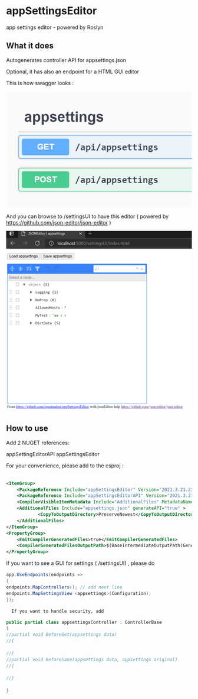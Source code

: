 # appSettingsEditor
app settings editor - powered by Roslyn

## What it does

Autogenerates controller API for appsettings.json

Optional, it has also an endpoint for a HTML GUI editor

This is how swagger looks :

<img src='https://github.com/ignatandrei/appSettingsEditor/blob/main/docs/images/swagger.png?raw=true' />

And you can browse to /settingsUI to have this editor ( powered by https://github.com/json-editor/json-editor )
	
<img src='https://github.com/ignatandrei/appSettingsEditor/blob/main/docs/images/settingsui.png?raw=true' />
	


## How to use 

  Add 2 NUGET  references:

  appSettingEditorAPI
  appSettingsEditor

For your convenience, please add to the csproj :
	
	
```xml
	
<ItemGroup>
    <PackageReference Include="appSettingsEditor" Version="2021.3.21.2300" />
    <PackageReference Include="appSettingsEditorAPI" Version="2021.3.21.2300" />
  	<CompilerVisibleItemMetadata Include="AdditionalFiles" MetadataName="generateAPI" />
    <AdditionalFiles Include="appsettings.json" generateAPI="true" >
    		<CopyToOutputDirectory>PreserveNewest</CopyToOutputDirectory>
	</AdditionalFiles>
</ItemGroup>
<PropertyGroup>
	<EmitCompilerGeneratedFiles>true</EmitCompilerGeneratedFiles>
	<CompilerGeneratedFilesOutputPath>$(BaseIntermediateOutputPath)Generated</CompilerGeneratedFilesOutputPath>
</PropertyGroup>

```

If you want to see a GUI for settings ( /settingsUI) , please do
	
```csharp
app.UseEndpoints(endpoints =>
{
endpoints.MapControllers(); // add next line
endpoints.MapSettingsView <appsettings>(Configuration);
});
```

      If you want to handle security, add

```csharp
public partial class appsettingsController : ControllerBase
{
//partial void BeforeGet(appsettings data)
//{

//}
//partial void BeforeSave(appsettings data, appsettings original)
//{

//}

}
```
	  
      
